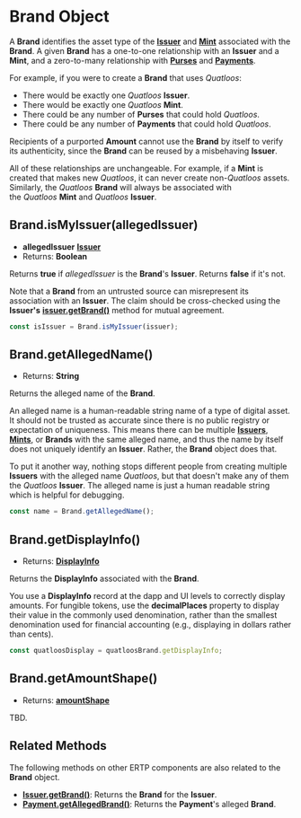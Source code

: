# Brand Object
A **Brand** identifies the asset type of the **[Issuer](./issuer.md)** and **[Mint](./mint.md)** associated with the **Brand**. A given **Brand** has a one-to-one relationship
with an **Issuer** and a **Mint**, and a zero-to-many relationship with **[Purses](./purse.md)** and **[Payments](./payment.md)**.

For example, if you were to create a **Brand** that uses *Quatloos*:
- There would be exactly one *Quatloos* **Issuer**.
- There would be exactly one *Quatloos* **Mint**.
- There could be any number of **Purses** that could hold *Quatloos*.
- There could be any number of **Payments** that could hold *Quatloos*.

Recipients of a 
purported **Amount** cannot use the **Brand** by itself to verify its authenticity,
since the **Brand** can be reused by a misbehaving **Issuer**.

All of these relationships are unchangeable. For example, if a **Mint** is created that makes new *Quatloos*, it
can never create non-*Quatloos* assets. Similarly, the *Quatloos* **Brand** will always be associated with  
the  *Quatloos* **Mint** and *Quatloos* **Issuer**.

## Brand.isMyIssuer(allegedIssuer)
- **allegedIssuer** **[Issuer](./issuer.md)**
- Returns: **Boolean**

Returns **true** if *allegedIssuer* is the **Brand**'s **Issuer**. Returns **false** if it's not.

Note that a **Brand** from an untrusted source can misrepresent its association with
an **Issuer**. The claim should be cross-checked using the **Issuer's**
[**issuer.getBrand()**](./issuer.md#issuer-getbrand) method for mutual agreement.

```js
const isIssuer = Brand.isMyIssuer(issuer);
```

## Brand.getAllegedName()
- Returns: **String**

Returns the alleged name of the **Brand**.

An alleged name is a human-readable string name of a type of digital asset.
It should not be trusted as accurate since there is no public registry or 
expectation of uniqueness. This means there can be multiple **[Issuers](./issuer.md)**, **[Mints](./mint.md)**, or **Brands** 
with the same alleged name, and thus the name by itself does not uniquely 
identify an **Issuer**. Rather, the **Brand** object does that.

To put it another way, nothing stops different people from creating multiple 
**Issuers** with the alleged name *Quatloos*, but that doesn't make any of them the 
*Quatloos* **Issuer**. The alleged name is just a human readable string which is 
helpful for debugging.
```js
const name = Brand.getAllegedName();
```

## Brand.getDisplayInfo()
- Returns: **[DisplayInfo](./ertp-data-types.md#displayinfo)**

Returns the **DisplayInfo** associated with the **Brand**. 

You use a **DisplayInfo** record at the dapp and UI levels to correctly 
display amounts. For fungible tokens, use the **decimalPlaces** property
to display their value in the commonly used denomination, rather than 
the smallest denomination used for financial accounting (e.g.,
displaying in dollars rather than cents).

```js
const quatloosDisplay = quatloosBrand.getDisplayInfo;
```

## Brand.getAmountShape()
- Returns: **[amountShape](./ertp-data-types.md#amountshape)**

TBD. 



## Related Methods

The following methods on other ERTP components are also related to the **Brand** object.
- [**Issuer.getBrand()**](./issuer.md#issuer-getbrand): Returns
the **Brand** for the **Issuer**.  
- [**Payment.getAllegedBrand()**](./payment.md#payment-getallegedbrand): Returns
the **Payment**'s alleged **Brand**.
